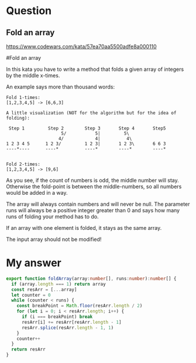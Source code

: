 # Question
## Fold an array
https://www.codewars.com/kata/57ea70aa5500adfe8a000110

#Fold an array

In this kata you have to write a method that folds a given array of integers by the middle x-times.

An example says more than thousand words:
```
Fold 1-times:
[1,2,3,4,5] -> [6,6,3]

A little visualization (NOT for the algorithm but for the idea of folding):

 Step 1         Step 2        Step 3       Step 4       Step5
                     5/           5|         5\          
                    4/            4|          4\      
1 2 3 4 5      1 2 3/         1 2 3|       1 2 3\       6 6 3
----*----      ----*          ----*        ----*        ----*


Fold 2-times:
[1,2,3,4,5] -> [9,6]
```

As you see, if the count of numbers is odd, the middle number will stay. Otherwise the fold-point is between the middle-numbers, so all numbers would be added in a way.

The array will always contain numbers and will never be null. The parameter runs will always be a positive integer greater than 0 and says how many runs of folding your method has to do.

If an array with one element is folded, it stays as the same array.

The input array should not be modified!

# My answer
```typescript
export function foldArray(array:number[], runs:number):number[] {
  if (array.length === 1) return array
  const resArr = [...array]
  let counter = 0
  while (counter < runs) {
    const breakPoint = Math.floor(resArr.length / 2)
    for (let i = 0; i < resArr.length; i++) {
      if (i === breakPoint) break
      resArr[i] += resArr[resArr.length - 1]
      resArr.splice(resArr.length - 1, 1)
    }
    counter++
  }
  return resArr
}
```
